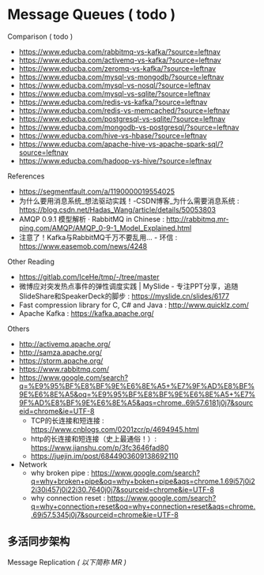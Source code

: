 # Message Queues ( todo )

Comparison ( todo )

- https://www.educba.com/rabbitmq-vs-kafka/?source=leftnav
- https://www.educba.com/activemq-vs-kafka/?source=leftnav
- https://www.educba.com/zeromq-vs-kafka/?source=leftnav
- https://www.educba.com/mysql-vs-mongodb/?source=leftnav
- https://www.educba.com/mysql-vs-nosql/?source=leftnav
- https://www.educba.com/mysql-vs-sqlite/?source=leftnav
- https://www.educba.com/redis-vs-kafka/?source=leftnav
- https://www.educba.com/redis-vs-memcached/?source=leftnav
- https://www.educba.com/postgresql-vs-sqlite/?source=leftnav
- https://www.educba.com/mongodb-vs-postgresql/?source=leftnav
- https://www.educba.com/hive-vs-hbase/?source=leftnav
- https://www.educba.com/apache-hive-vs-apache-spark-sql/?source=leftnav
- https://www.educba.com/hadoop-vs-hive/?source=leftnav

References

- https://segmentfault.com/a/1190000019554025
- 为什么要用消息系统_想法驱动实践！-CSDN博客_为什么需要消息系统 : https://blog.csdn.net/Hadas_Wang/article/details/50053803
- AMQP 0.9.1 模型解析 · RabbitMQ in Chinese : http://rabbitmq.mr-ping.com/AMQP/AMQP_0-9-1_Model_Explained.html
- 注意了！Kafka与RabbitMQ千万不要乱用… - 环信 : https://www.easemob.com/news/4248

Other Reading

- https://gitlab.com/IceHe/tmp/-/tree/master
- 微博应对突发热点事件的弹性调度实践 | MySlide - 专注PPT分享，追随SlideShare和SpeakerDeck的脚步 : https://myslide.cn/slides/6177
- Fast compression library for C, C# and Java : http://www.quicklz.com/
- Apache Kafka : https://kafka.apache.org/

Others

- http://activemq.apache.org/
- http://samza.apache.org/
- https://storm.apache.org/
- https://www.rabbitmq.com/
- https://www.google.com/search?q=%E9%95%BF%E8%BF%9E%E6%8E%A5+%E7%9F%AD%E8%BF%9E%E6%8E%A5&oq=%E9%95%BF%E8%BF%9E%E6%8E%A5+%E7%9F%AD%E8%BF%9E%E6%8E%A5&aqs=chrome..69i57.6181j0j7&sourceid=chrome&ie=UTF-8
    - TCP的长连接和短连接 : https://www.cnblogs.com/0201zcr/p/4694945.html
    - http的长连接和短连接（史上最通俗！）: https://www.jianshu.com/p/3fc3646fad80
    - https://juejin.im/post/6844903609138692110
- Network
    - why broken pipe : https://www.google.com/search?q=why+broken+pipe&oq=why+boken+pipe&aqs=chrome.1.69i57j0i22i30i457j0i22i30.7640j0j7&sourceid=chrome&ie=UTF-8
    - why connection reset : https://www.google.com/search?q=why+connection+reset&oq=why+connection+reset&aqs=chrome..69i57.5345j0j7&sourceid=chrome&ie=UTF-8

## 多活同步架构

Message Replication _( 以下简称 MR )_

<!--

```plantuml
@startuml

actor client_a
actor client_b

package IDC_A {
    package MQ_A {
        queue queue_x_4_mr as "queue_x_4_mr"
        rectangle exchange_x as "exchange_x"
        queue queue_x as "queue_x"
        queue queue_x_2_mr as "queue_x_2_mr"
    }
    agent mr_middleware_a
}

package IDC_B {
    package MQ_B {
        queue queue_x_4_mr2 as "queue_x_4_mr"
        rectangle exchange_x2 as "exchange_x"
        queue queue_x2 as "queue_x"
        queue queue_x_2_mr2 as "queue_x_2_mr"
    }
    agent mr_middleware_b
}

queue_x_4_mr <.. exchange_x
client_a -> exchange_x : publish
queue_x_2_mr ..> queue_x
exchange_x -> queue_x
queue_x_4_mr -right-> mr_middleware_a : consume
mr_middleware_a -right-> queue_x_2_mr2 : publish

exchange_x2 ..> queue_x_4_mr2
exchange_x2 <- client_b : publish
queue_x2 <-- exchange_x2
queue_x2 <.. queue_x_2_mr2
mr_middleware_b <- queue_x_4_mr2 : consume
queue_x_2_mr <- mr_middleware_b

@enduml
```

-->
